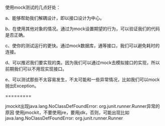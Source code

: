 使用mock测试的几点好处：

a、能够帮助我们解耦设计，即以接口设计为中心。

b、在使用其他对象的情况。通过为mock设置期望的行为，可以验证我们的代码是否正确。

c、使你的测试运行的更快。通过mock数据库，通等接口，我们可以避免耗时的连接。

d、可以推迟我们要实现的类。因为我们可以通过mock去模拟接口的实现，所以前期我们可以不用现实现接口。

e、可以测试那些不太容易发生，不太可能和一些异常情况，比如我们可以mock 抛出Exception。

=========

jmockit出现java.lang.NoClassDefFoundError: org.junit.runner.Runner异常的原因
使用jmockit，不要使用jre，要用jdk，否则，可能出现比如java.lang.NoClassDefFoundError: org.junit.runner.Runner
